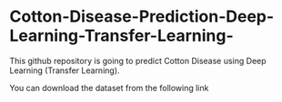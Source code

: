 # Cotton-Disease-Prediction-Deep-Learning-Transfer-Learning-
This github repository is going to predict Cotton Disease using Deep Learning (Transfer Learning).

You can download the dataset from the following link
